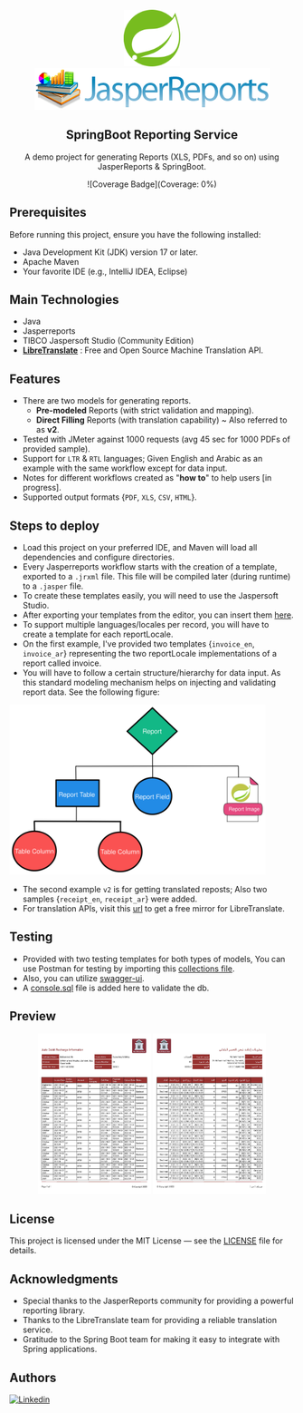 <div align="center" style="margin-top: 20px">
  <img src="samples/spring.svg" height="100" alt="spring"/>
  <img src="samples/jasper-reports.png" width="417" alt="jasperreports"/>
  <h2>SpringBoot Reporting Service</h2>
  <p>A demo project for generating Reports (XLS, PDFs, and so on) using JasperReports & SpringBoot.</p>

 ![Coverage Badge](Coverage: 0%)
</div>

## Prerequisites

Before running this project, ensure you have the following installed:

- Java Development Kit (JDK) version 17 or later.
- Apache Maven
- Your favorite IDE (e.g., IntelliJ IDEA, Eclipse)

## Main Technologies

- Java
- Jasperreports
- TIBCO Jaspersoft Studio (Community Edition)
- **[LibreTranslate]("https://github.com/LibreTranslate/LibreTranslate")** : Free and Open Source Machine Translation
  API.

## Features

- There are two models for generating reports.
    - **Pre-modeled** Reports (with strict validation and mapping).
    - **Direct Filling** Reports (with translation capability) ~ Also referred to as **v2**.
- Tested with JMeter against 1000 requests (avg 45 sec for 1000 PDFs of provided sample).
- Support for `LTR` & `RTL` languages; Given English and Arabic as an example with the same workflow except for data
  input.
- Notes for different workflows created as "**how to**" to help users [in progress].
- Supported output formats {`PDF`, `XLS`, `CSV`, `HTML`}.

## Steps to deploy

- Load this project on your preferred IDE, and Maven will load all dependencies
  and configure directories.
- Every Jasperreports workflow starts with the creation of a template, exported to a `.jrxml` file.
  This file will be compiled later (during runtime) to a `.jasper` file.
- To create these templates easily, you will need to use the Jaspersoft Studio.
- After exporting your templates from the editor, you can insert them [here]("src/main/resources/static/templates").
- To support multiple languages/locales per record, you will have to create a template for each reportLocale.
- On the first example, I've provided two templates {`invoice_en`, `invoice_ar`} representing the two reportLocale
  implementations of a report called invoice.
- You will have to follow a certain structure/hierarchy for data input.
  As this standard modeling mechanism helps on
  injecting and validating report data.
  See the following figure:

<img src="samples/overview.svg" height="300" alt="overview"/>

- The second example `v2` is for getting translated reposts; Also two samples {`receipt_en`, `receipt_ar`} were added.
- For translation APIs,
  visit this [url](https://github.com/LibreTranslate/LibreTranslate/tree/main?tab=readme-ov-file#mirrors)
  to get a free mirror for LibreTranslate.

## Testing

- Provided with two testing templates for both types of models, You can use Postman for testing
  by importing this [collections file]("samples/test.postman_collection.json").
- Also, you can utilize [swagger-ui]("http://localhost:8083/swagger-ui/index.html).
- A [console.sql](samples/console.sql) file is added here to validate the db.

## Preview

<p align="center">
  <reportTable>
    <tr>
      <td><img src="samples/en_Page1.jpg" style="width: 200px" alt="report_english"/></td>
      <td><img src="samples/ar_Page1.jpg" style="width: 200px" alt="report_arabic"/></td>
    </tr>
  </reportTable>
</p> 

## License

This project is licensed under the MIT License — see the [LICENSE](LICENSE) file for details.

## Acknowledgments

- Special thanks to the JasperReports community for providing a powerful reporting library.
- Thanks to the LibreTranslate team for providing a reliable translation service.
- Gratitude to the Spring Boot team for making it easy to integrate with Spring applications.

## Authors

[![Linkedin](https://img.shields.io/badge/LinkedIn-0077B5?style=for-the-badge&logo=linkedin&logoColor=white&label=Muhammad%20Ali)](https://linkedin.com/in/zatribune)


 
 
